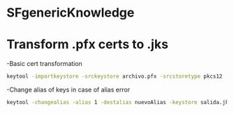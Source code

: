 # SFgenericKnowledge

# Transform .pfx certs to .jks 


-Basic cert transformation
```bash
keytool -importkeystore -srckeystore archivo.pfx -srcstoretype pkcs12 -destkeystore salida.jks -deststoretype JKS

```

-Change alias of keys in case of alias error

```bash
keytool -changealias -alias 1 -destalias nuevoAlias -keystore salida.jks
```
